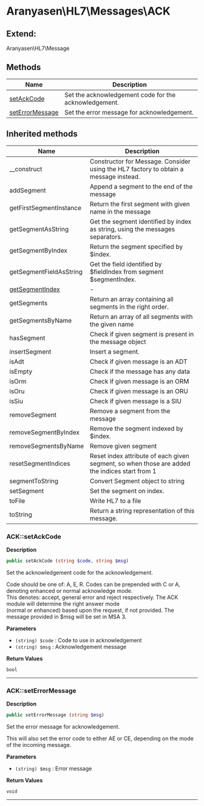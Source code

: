 # Aranyasen\HL7\Messages\ACK  





## Extend:

Aranyasen\HL7\Message

## Methods

| Name | Description |
|------|-------------|
|[setAckCode](#acksetackcode)|Set the acknowledgement code for the acknowledgement.|
|[setErrorMessage](#ackseterrormessage)|Set the error message for acknowledgement.|

## Inherited methods

| Name | Description |
|------|-------------|
|__construct|Constructor for Message. Consider using the HL7 factory to obtain a message instead.|
|addSegment|Append a segment to the end of the message|
|getFirstSegmentInstance|Return the first segment with given name in the message|
|getSegmentAsString|Get the segment identified by index as string, using the messages separators.|
|getSegmentByIndex|Return the segment specified by $index.|
|getSegmentFieldAsString|Get the field identified by $fieldIndex from segment $segmentIndex.|
| [getSegmentIndex](https://secure.php.net/manual/en/aranyasen\hl7\message.getsegmentindex.php) | - |
|getSegments|Return an array containing all segments in the right order.|
|getSegmentsByName|Return an array of all segments with the given name|
|hasSegment|Check if given segment is present in the message object|
|insertSegment|Insert a segment.|
|isAdt|Check if given message is an ADT|
|isEmpty|Check if the message has any data|
|isOrm|Check if given message is an ORM|
|isOru|Check if given message is an ORU|
|isSiu|Check if given message is a SIU|
|removeSegment|Remove a segment from the message|
|removeSegmentByIndex|Remove the segment indexed by $index.|
|removeSegmentsByName|Remove given segment|
|resetSegmentIndices|Reset index attribute of each given segment, so when those are added the indices start from 1|
|segmentToString|Convert Segment object to string|
|setSegment|Set the segment on index.|
|toFile|Write HL7 to a file|
|toString|Return a string representation of this message.|



### ACK::setAckCode  

**Description**

```php
public setAckCode (string $code, string $msg)
```

Set the acknowledgement code for the acknowledgement. 

Code should be one of: A, E, R. Codes can be prepended with C or A, denoting enhanced or normal acknowledge mode.  
This denotes: accept, general error and reject respectively. The ACK module will determine the right answer mode  
(normal or enhanced) based upon the request, if not provided. The message provided in $msg will be set in MSA 3. 

**Parameters**

* `(string) $code`
: Code to use in acknowledgement  
* `(string) $msg`
: Acknowledgement message  

**Return Values**

`bool`




<hr />


### ACK::setErrorMessage  

**Description**

```php
public setErrorMessage (string $msg)
```

Set the error message for acknowledgement. 

This will also set the error code to either AE or CE, depending on the mode of the incoming message. 

**Parameters**

* `(string) $msg`
: Error message  

**Return Values**

`void`


<hr />

